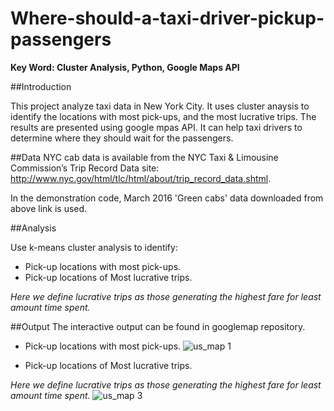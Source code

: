 # Where-should-a-taxi-driver-pickup-passengers
**Key Word: Cluster Analysis, Python, Google Maps API**

##Introduction

This project analyze taxi data in New York City. It uses cluster anaysis to identify the locations with most pick-ups, and the most lucrative trips. The results are presented using google mpas API. It can help taxi drivers to determine where they should wait for the passengers. 

##Data
NYC cab data is available from the NYC Taxi & Limousine Commission’s Trip Record Data site: http://www.nyc.gov/html/tlc/html/about/trip_record_data.shtml. 

In the demonstration code, March 2016 'Green cabs' data downloaded from above link is used. 

##Analysis

Use k-means cluster analysis to identify: 

* Pick-up locations with most pick-ups.
* Pick-up locations of Most lucrative trips.

_Here we define lucrative trips as those generating the highest fare for least amount time spent._

##Output
The interactive output can be found in googlemap repository.

* Pick-up locations with most pick-ups.
![us_map 1](https://github.com/qianmx/Where-should-a-taxi-driver-pickup-passengers/blob/master/screenshot/most_pickup1.png)


* Pick-up locations of Most lucrative trips.

_Here we define lucrative trips as those generating the highest fare for least amount time spent._
![us_map 3](https://github.com/qianmx/Where-should-a-taxi-driver-pickup-passengers/blob/master/screenshot/lucrative_location1.png)

